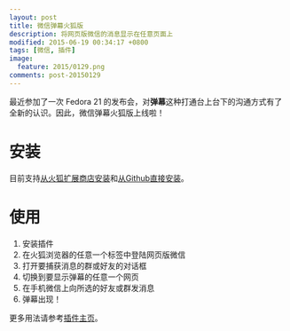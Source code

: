 ```yaml
---
layout: post
title: 微信弹幕火狐版
description: 将网页版微信的消息显示在任意页面上
modified: 2015-06-19 00:34:17 +0800
tags: [微信, 插件]
image:
  feature: 2015/0129.png
comments: post-20150129
---
```


最近参加了一次 Fedora 21 的发布会，对**弹幕**这种打通台上台下的沟通方式有了全新的认识。因此，微信弹幕火狐版上线啦！

# 安装

目前支持[从火狐扩展商店安装](https://addons.mozilla.org/zh-CN/firefox/addon/weixin-danmu/)和[从Github直接安装](http://aidistan.github.io/firefox-weixin-danmu/weixin-danmu.xpi)。

# 使用

1. 安装插件
2. 在火狐浏览器的任意一个标签中登陆网页版微信
3. 打开要捕获消息的群或好友的对话框
4. 切换到要显示弹幕的任意一个网页
5. 在手机微信上向所选的好友或群发消息
6. 弹幕出现！

更多用法请参考[插件主页](http://aidistan.github.io/firefox-weixin-danmu/)。
